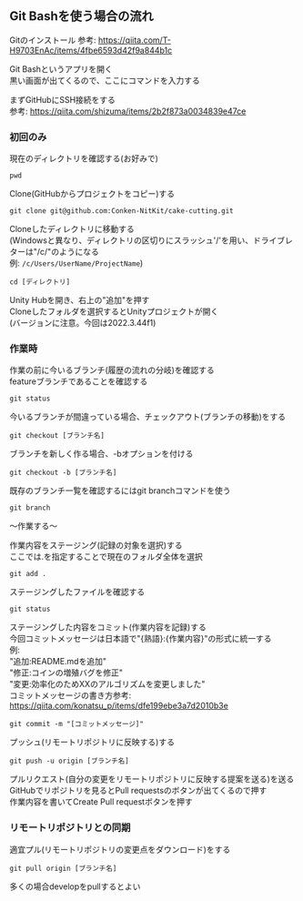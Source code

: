 ## Git Bashを使う場合の流れ
Gitのインストール
参考: https://qiita.com/T-H9703EnAc/items/4fbe6593d42f9a844b1c

Git Bashというアプリを開く  
黒い画面が出てくるので、ここにコマンドを入力する  
  
まずGitHubにSSH接続をする   
参考: https://qiita.com/shizuma/items/2b2f873a0034839e47ce

### 初回のみ

現在のディレクトリを確認する(お好みで)
```
pwd
```

Clone(GitHubからプロジェクトをコピー)する
```
git clone git@github.com:Conken-NitKit/cake-cutting.git
```

Cloneしたディレクトリに移動する  
(Windowsと異なり、ディレクトリの区切りにスラッシュ'/'を用い、ドライブレターは"/c/"のようになる  
例: `/c/Users/UserName/ProjectName`)
```
cd [ディレクトリ]
```

Unity Hubを開き、右上の"追加"を押す  
Cloneしたフォルダを選択するとUnityプロジェクトが開く  
(バージョンに注意。今回は2022.3.44f1)  

### 作業時

作業の前に今いるブランチ(履歴の流れの分岐)を確認する  
featureブランチであることを確認する  
```
git status
```

今いるブランチが間違っている場合、チェックアウト(ブランチの移動)をする  
```
git checkout [ブランチ名]
```
ブランチを新しく作る場合、-bオプションを付ける  
```
git checkout -b [ブランチ名]
```
既存のブランチ一覧を確認するにはgit branchコマンドを使う  
```
git branch
```
  
～作業する～  
  
作業内容をステージング(記録の対象を選択)する   
ここでは.を指定することで現在のフォルダ全体を選択  
```
git add .
```
  
ステージングしたファイルを確認する  
```
git status
```
   
ステージングした内容をコミット(作業内容を記録)する  
今回コミットメッセージは日本語で"{熟語}:{作業内容}"の形式に統一する  
例:  
"追加:README.mdを追加"  
"修正:コインの増殖バグを修正"  
"変更:効率化のためXXのアルゴリズムを変更しました"  
コミットメッセージの書き方参考: https://qiita.com/konatsu_p/items/dfe199ebe3a7d2010b3e  
```
git commit -m "[コミットメッセージ]"
```
  
プッシュ(リモートリポジトリに反映する)する  
```
git push -u origin [ブランチ名]
```
  
プルリクエスト(自分の変更をリモートリポジトリに反映する提案を送る)を送る  
GitHubでリポジトリを見るとPull requestsのボタンが出てくるので押す  
作業内容を書いてCreate Pull requestボタンを押す  

### リモートリポジトリとの同期

適宜プル(リモートリポジトリの変更点をダウンロード)をする  
```
git pull origin [ブランチ名]
```
多くの場合developをpullするとよい
